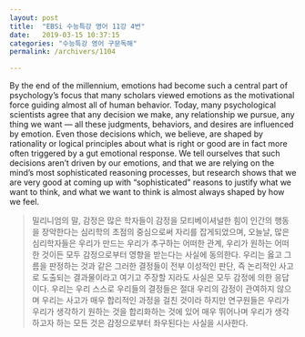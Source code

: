 ```yaml
---
layout: post
title:  "EBSi 수능특강 영어 11강 4번"
date:   2019-03-15 10:37:15
categories: "수능특강 영어 구문독해"
permalink: /archivers/1104

---
```


By the end of the millennium, emotions had become such a central part of psychology’s focus that many scholars viewed emotions as the motivational force guiding almost all of human behavior. Today, many psychological scientists agree that any decision we make, any relationship we pursue, any thing we want — all these judgments, behaviors, and desires are influenced by emotion. Even those decisions which, we believe, are shaped by rationality or logical principles about what is right or good are in fact more often triggered by a gut emotional response. We tell ourselves that such decisions aren’t driven by our emotions, and that we are relying on the mind’s most sophisticated reasoning processes, but research shows that we are very good at coming up with “sophisticated” reasons to justify what we want to think, and what we want to think is almost always shaped by how we feel.

<!--more-->

> 밀리니엄의 말, 감정은 많은 학자들이 감정을 모티베이셔널한 힘이 인간의 행동을 장악한다는 심리학의 초점의 중심으로써 자리를 잡게되었으며, 오늘날, 많은 심리학자들은 우리가 만드는 우리가 추구하는 어떠한 관계, 우리가 원하는 어떠한 것이든 모두 감정으로부터 영향을 받는다는 사실에 동의한다. 우리는 옳고 그름을 판정하는 것과 같은 그러한 결정들이 전부 이성적인 판단, 즉 논리적인 사고로 도출되는 결과물이라고 여기고 주장할 지라도 사실은 모두 감정에 의한 응답이다. 우리는 우리 스스로 우리들의 결정들은 절대 우리의 감정이 관여하지 않으며 우리는 사고가 매우 합리적인 과정을 걸친 것이라 하지만 연구원들은 우리가 우리가 생각하기 원하는 것을 합리화하는 것에 있어 매우 뛰어나며 우리가 생각하고자 하는 모든 것은 감정으로부터 좌우된다는 사실을 시사한다.

